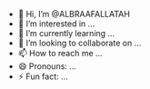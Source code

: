 - 👋 Hi, I’m @ALBRAAFALLATAH
- 👀 I’m interested in ...
- 🌱 I’m currently learning ...
- 💞️ I’m looking to collaborate on ...
- 📫 How to reach me ...
- 😄 Pronouns: ...
- ⚡ Fun fact: ...

<!---
ALBRAAFALLATAH/ALBRAAFALLATAH is a ✨ special ✨ repository because its `README.md` (this file) appears on your GitHub profile.
You can click the Preview link to take a look at your changes.
--->
